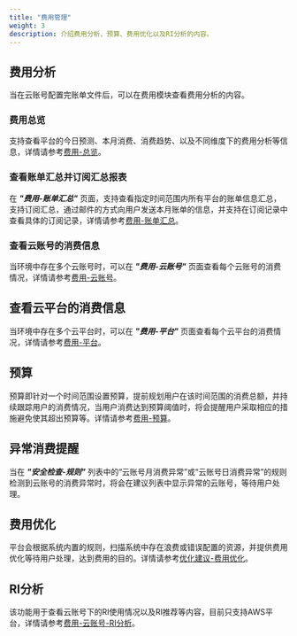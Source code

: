 ```yaml
---
title: "费用管理"
weight: 3
description: 介绍费用分析、预算、费用优化以及RI分析的内容。
---
```


## 费用分析

当在云账号配置完账单文件后，可以在费用模块查看费用分析的内容。

### 费用总览

支持查看平台的今日预测、本月消费、消费趋势、以及不同维度下的费用分析等信息，详情请参考[费用-总览](../../../web_ui/cost/billoverview)。

### 查看账单汇总并订阅汇总报表

在 **_"费用-账单汇总"_** 页面，支持查看指定时间范围内所有平台的账单信息汇总，支持订阅汇总，通过邮件的方式向用户发送本月账单的信息，并支持在订阅记录中查看具体的订阅记录，详情请参考[费用-账单汇总](../../../web_ui/cost/billsummary)。

### 查看云账号的消费信息

当环境中存在多个云账号时，可以在 **_"费用-云账号"_** 页面查看每个云账号的消费情况，详情请参考[费用-云账号](../../../web_ui/cost/analysis/billaccount)。

## 查看云平台的消费信息

当环境中存在多个云平台时，可以在 **_"费用-平台"_** 页面查看每个云平台的消费情况，详情请参考[费用-平台](../../../web_ui/cost/analysis/billstatistics)。

## 预算

预算即针对一个时间范围设置预算，提前规划用户在该时间范围的消费总额，并持续跟踪用户的消费情况，当用户消费达到预算阈值时，将会提醒用户采取相应的措施避免使其超出预算等。详情请参考[费用-预算](../../../web_ui/cost/analysis/budget)。

## 异常消费提醒

当在 **_"安全检查-规则"_** 列表中的“云账号月消费异常”或“云账号日消费异常”的规则检测到云账号的消费异常时，将会在建议列表中显示异常的云账号，等待用户处理。

## 费用优化

平台会根据系统内置的规则，扫描系统中存在浪费或错误配置的资源，并提供费用优化等待用户处理，达到费用的目的。详情请参考[优化建议-费用优化](../../../web_ui/suggest/costsuggest)。

## RI分析

该功能用于查看云账号下的RI使用情况以及RI推荐等内容，目前只支持AWS平台，详情请参考[费用-云账号-RI分析](../../../web_ui/cost/analysis/billaccount/#查看ri分析)。
